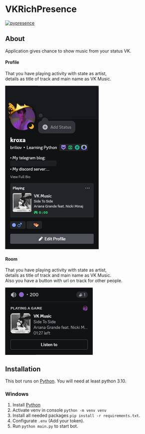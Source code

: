 # VKRichPresence
[![pypresence](https://img.shields.io/badge/using-pypresence-00bb88.svg?style=for-the-badge&logo=discord&logoWidth=20)](https://github.com/qwertyquerty/pypresence)

## About
Application gives chance to show music from your status VK.
#### Profile
That you have playing activity with state as artist, <br>
details as title of track and main name as VK Music. <br>

![profile](sourses/profile.png)

#### Room
That you have playing activity with state as artist, <br>
details as title of track and main name as VK Music. <br>
Also you have a button with url on track for other people. <br>

![profile](sourses/room.png)

## Installation
This bot runs on [Python](https://www.python.org/). You will need at least python 3.10.

### Windows

1. Install [Python](https://www.python.org/)
2. Activate venv in console `python -m venv venv`
3. Install all needed packages `pip install -r requirements.txt`.
4. Configurate `.env` (Add your token).
5. Run `python main.py` to start bot.






